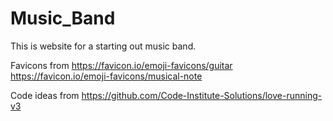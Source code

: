 # Music_Band
This is website for a starting out music band.




Favicons from https://favicon.io/emoji-favicons/guitar
              https://favicon.io/emoji-favicons/musical-note

Code ideas from https://github.com/Code-Institute-Solutions/love-running-v3

